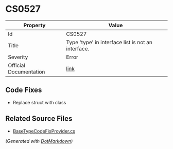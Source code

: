 # CS0527

| Property               | Value                                                             |
| ---------------------- | ----------------------------------------------------------------- |
| Id                     | CS0527                                                            |
| Title                  | Type 'type' in interface list is not an interface\.               |
| Severity               | Error                                                             |
| Official Documentation | [link](http://docs.microsoft.com/en-us/dotnet/csharp/misc/cs0527) |

## Code Fixes

* Replace struct with class

## Related Source Files

* [BaseTypeCodeFixProvider.cs](../../src/CodeFixes/CSharp/CodeFixes/BaseTypeCodeFixProvider.cs)

*\(Generated with [DotMarkdown](http://github.com/JosefPihrt/DotMarkdown)\)*